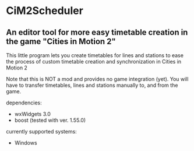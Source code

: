 <h1>CiM2Scheduler</h1>

<h2>An editor tool for more easy timetable creation in the game "Cities in Motion 2"</h2>


<p>This little program lets you create timetables for lines and stations to ease the process of custom timetable creation and synchronization in Cities in Motion 2</p>


<p>Note that this is NOT a mod and provides no game integration (yet). You will have to transfer timetables, lines and stations manually to, and from the game.</p>

<p>dependencies:</p>
<ul>
    <li>wxWidgets 3.0</li>
    <li>boost (tested with ver. 1.55.0)</li>
</ul>


<p>currently supported systems:</p>
<ul>
    <li>Windows</li>

</ul>
